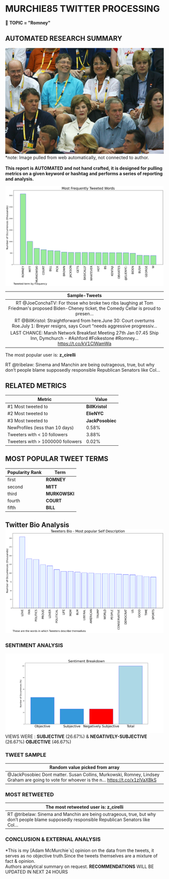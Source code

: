 # MURCHIE85 TWITTER PROCESSING 
&#x1F34E; **TOPIC = "Romney"**

## AUTOMATED RESEARCH SUMMARY

![image](assets/2022-01-26hashtagImage.png)*note: Image pulled from web automatically, not connected to author.
<br></br>
<b> This report is AUTOMATED and not hand crafted, it is designed for pulling metrics on a given keyword or hashtag and performs a series of reporting and analysis.</b>



![image](assets/2022-01-26TWEETS.png)



|                **Sample-Tweets**        |
| :-------------: |
| RT @JoeConchaTV: For those who broke two ribs laughing at Tom Friedman's proposed Biden-Cheney ticket, the Comedy Cellar is proud to presen… |
| RT @BillKristol: Straightforward from here.June 30: Court overturns Roe.July 1: Breyer resigns, says Court “needs aggressive progressiv… |
| LAST CHANCE: Marsh Network Breakfast Meeting 27th Jan 07.45 Ship Inn, Dymchurch - #Ashford #Folkestone #Romney… https://t.co/kV1ClWamWa |

The most popular user is: **z_cirelli**
<div class="alert alert-block alert-danger"> RT @tribelaw: Sinema and Manchin are being outrageous, true, but why don’t people blame supposedly responsible Republican Senators like Col…</div>

## RELATED METRICS<br>
| Metric | Value |
| ------------- | ------------- |
| #1 Most tweeted to  | **BillKristol** |
| #2 Most tweeted to  | **ElieNYC** |
| #3 Most tweeted to  | **JackPosobiec** |
| NewProfiles (less than 10 days) | 0.58%  |
| Tweeters with < 10 followers  | 3.88%|
| Tweeters with > 1000000 followers  | 0.02%  |



## MOST POPULAR TWEET TERMS 


| Popularity Rank  | Term |
| ------------- | ------------- |
| first  | **ROMNEY**  |
| second  | **MITT**  |
| third  | **MURKOWSKI** |
| fourth  | **COURT**  |
| fifth  | **BILL**  |


## Twitter Bio Analysis![image](assets/2022-01-26BIO.png)
### SENTIMENT ANALYSIS
![image](assets/2022-01-26sentiment.png)
VIEWS WERE : **SUBJECTIVE**  (26.67%) & **NEGATIVELY-SUBJECTIVE** (26.67%) **OBJECTIVE** (46.67%)

### TWEET SAMPLE 
| Random value picked from array |
| ------------- |
|@JackPosobiec Dont matter. Susan Collins, Murkowski,  Romney, Lindsey Graham are going to vote for whoever is the n… https://t.co/x1zlVaXBkS |

### MOST RETWEETED 

| The most retweeted user is: **z_cirelli**  |
| ------------- |
| RT @tribelaw: Sinema and Manchin are being outrageous, true, but why don’t people blame supposedly responsible Republican Senators like Col… |

### CONCLUSION & EXTERNAL ANALYSIS

*This is my [Adam McMurchie`s] opinion on the data from the tweets, it serves as no objective truth.Since the tweets themselves are a mixture of fact & opinion.<br>
Authors analytical summary on request.
**RECOMMENDATIONS** WILL BE UPDATED IN NEXT  24 HOURS <br>
